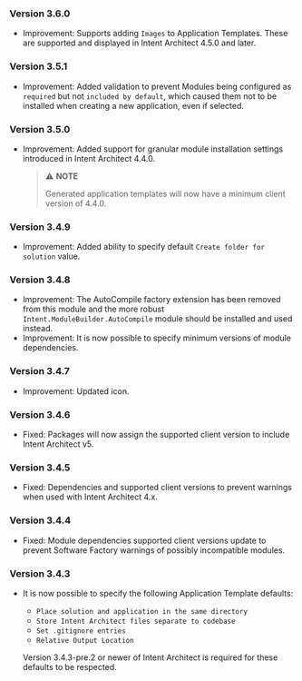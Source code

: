 ﻿### Version 3.6.0

- Improvement: Supports adding `Images` to Application Templates. These are supported and displayed in Intent Architect 4.5.0 and later.

### Version 3.5.1

- Improvement: Added validation to prevent Modules being configured as `required` but not `included by default`, which caused them not to be installed when creating a new application, even if selected.

### Version 3.5.0

- Improvement: Added support for granular module installation settings introduced in Intent Architect 4.4.0.

  > ⚠️ **NOTE**
  >
  > Generated application templates will now have a minimum client version of 4.4.0.

### Version 3.4.9

- Improvement: Added ability to specify default `Create folder for solution` value.

### Version 3.4.8

- Improvement: The AutoCompile factory extension has been removed from this module and the more robust `Intent.ModuleBuilder.AutoCompile` module should be installed and used instead.
- Improvement: It is now possible to specify minimum versions of module dependencies.

### Version 3.4.7

- Improvement: Updated icon.

### Version 3.4.6

- Fixed: Packages will now assign the supported client version to include Intent Architect v5.

### Version 3.4.5

- Fixed: Dependencies and supported client versions to prevent warnings when used with Intent Architect 4.x.

### Version 3.4.4

- Fixed: Module dependencies supported client versions update to prevent Software Factory warnings of possibly incompatible modules.

### Version 3.4.3

- It is now possible to specify the following Application Template defaults:
  - `Place solution and application in the same directory`
  - `Store Intent Architect files separate to codebase`
  - `Set .gitignore entries`
  - `Relative Output Location`

  Version 3.4.3-pre.2 or newer of Intent Architect is required for these defaults to be respected.
